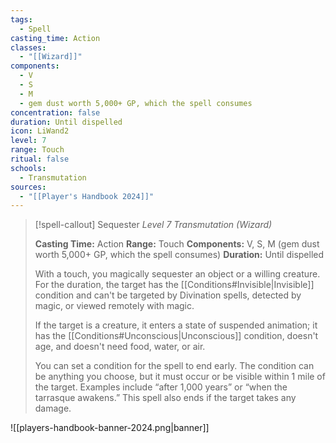 ```yaml
---
tags:
  - Spell
casting_time: Action
classes:
  - "[[Wizard]]"
components:
  - V
  - S
  - M
  - gem dust worth 5,000+ GP, which the spell consumes
concentration: false
duration: Until dispelled
icon: LiWand2
level: 7
range: Touch
ritual: false
schools:
  - Transmutation
sources: 
  - "[[Player's Handbook 2024]]"
---
```

>[!spell-callout] Sequester
>_Level 7 Transmutation (Wizard)_
>
>**Casting Time:** Action
>**Range:** Touch
>**Components:** V, S, M (gem dust worth 5,000+ GP, which the spell consumes)
>**Duration:** Until dispelled
>
>With a touch, you magically sequester an object or a willing creature. For the duration, the target has the [[Conditions#Invisible\|Invisible]] condition and can't be targeted by Divination spells, detected by magic, or viewed remotely with magic.
>
>If the target is a creature, it enters a state of suspended animation; it has the [[Conditions#Unconscious\|Unconscious]] condition, doesn't age, and doesn't need food, water, or air.
>
>You can set a condition for the spell to end early. The condition can be anything you choose, but it must occur or be visible within 1 mile of the target. Examples include “after 1,000 years” or “when the tarrasque awakens.” This spell also ends if the target takes any damage.


![[players-handbook-banner-2024.png|banner]]
